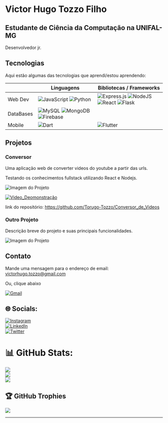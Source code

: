 # Victor Hugo Tozzo Filho

## Estudante de Ciência da Computação na UNIFAL-MG 

Desenvolvedor jr.

## Tecnologias

Aqui estão algumas das tecnologias que aprendi/estou aprendendo:

|| Linguagens  | Bibliotecas / Frameworks |
|------------| ------------|--------------------------|
|Web Dev| ![JavaScript](https://img.shields.io/badge/javascript-%23323330.svg?style=for-the-badge&logo=javascript&logoColor=%23F7DF1E) ![Python](https://img.shields.io/badge/Python-3776AB?style=for-the-badge&logo=python&logoColor=white) | ![Express.js](https://img.shields.io/badge/express.js-%23404d59.svg?style=for-the-badge&logo=express&logoColor=%2361DAFB) ![NodeJS](https://img.shields.io/badge/node.js-6DA55F?style=for-the-badge&logo=node.js&logoColor=white) ![React](https://img.shields.io/badge/react-%2320232a.svg?style=for-the-badge&logo=react&logoColor=%2361DAFB) ![Flask](https://img.shields.io/badge/Flask-000000?style=for-the-badge&logo=flask&logoColor=white)|![CSS3](https://img.shields.io/badge/css3-%231572B6.svg?style=for-the-badge&logo=css3&logoColor=white)    | ![Bootstrap](https://img.shields.io/badge/bootstrap-%23563D7C.svg?style=for-the-badge&logo=bootstrap&logoColor=white)              |
|DataBases| ![MySQL](https://img.shields.io/badge/MySQL-00000F?style=for-the-badge&logo=mysql&logoColor=white) ![MongoDB](https://img.shields.io/badge/MongoDB-%234ea94b.svg?style=for-the-badge&logo=mongodb&logoColor=white) ![Firebase](https://img.shields.io/badge/firebase-%23039BE5.svg?style=for-the-badge&logo=firebase)    |                |
|Mobile| ![Dart](https://img.shields.io/badge/Dart-0175C2?style=for-the-badge&logo=dart&logoColor=white) | ![Flutter](https://img.shields.io/badge/Flutter-%2302569B.svg?style=for-the-badge&logo=Flutter&logoColor=white)   |

## Projetos

### Conversor

Uma aplicação web de converter videos do youtube a partir das urls. 

Testando os conhecimentos fullstack utilizando React e Nodejs.

![Imagem do Projeto](https://github.com/Torugo-Tozzo/Conversor_de_Videos/tree/78a7109ce2e636f9b1ca8ec3373b1047e9865283/front/conversor/src/Images)


[![Video_Deomonstração](https://github.com/Torugo-Tozzo/Torugo-Tozzo/assets/114814350/efe063ca-cac7-4aee-8583-610b861e1648)](https://github.com/Torugo-Tozzo/Torugo-Tozzo/assets/114814350/efe063ca-cac7-4aee-8583-610b861e1648 "Título opcional")



link do repositório: https://github.com/Torugo-Tozzo/Conversor_de_Videos

### Outro Projeto

Descrição breve do projeto e suas principais funcionalidades.

![Imagem do Projeto](./imagens/imagem_projeto.png)

## Contato

Mande uma mensagem para o endereço de email: victorhugo.tozzo@gmail.com

Ou, clique abaixo

[![Gmail](https://img.shields.io/badge/Gmail-D14836?style=for-the-badge&logo=gmail&logoColor=white)](mailto:victorhugo.tozzo@gmail.com)

## 🌐 Socials:
[![Instagram](https://img.shields.io/badge/Instagram-%23E4405F.svg?logo=Instagram&logoColor=white)](https://instagram.com/torugo_tozzo)</br> [![LinkedIn](https://img.shields.io/badge/LinkedIn-%230077B5.svg?logo=linkedin&logoColor=white)](https://linkedin.com/in/victor-hugo-tozzo-filho)</br> [![Twitter](https://img.shields.io/badge/Twitter-%231DA1F2.svg?logo=Twitter&logoColor=white)](https://twitter.com/Tozzzim) 

# 📊 GitHub Stats:
![](https://github-readme-stats.vercel.app/api?username=Torugo-Tozzo&theme=dark&hide_border=false&include_all_commits=false&count_private=false)<br/>
![](https://github-readme-streak-stats.herokuapp.com/?user=Torugo-Tozzo&theme=dark&hide_border=false)<br/>
![](https://github-readme-stats.vercel.app/api/top-langs/?username=Torugo-Tozzo&theme=dark&hide_border=false&include_all_commits=false&count_private=false&layout=compact)

## 🏆 GitHub Trophies
![](https://github-profile-trophy.vercel.app/?username=Torugo-Tozzo&theme=radical&no-frame=false&no-bg=true&margin-w=4)

---
